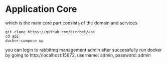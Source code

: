 # Application Core

which is the main core part consists of the domain and services

```
git clone https://github.com/birrbet/api
cd api
docker-compose up
```

you can login to rabbitmq management admin after successfully run docker by going to http://localhost:15672.
username: admin, password: admin